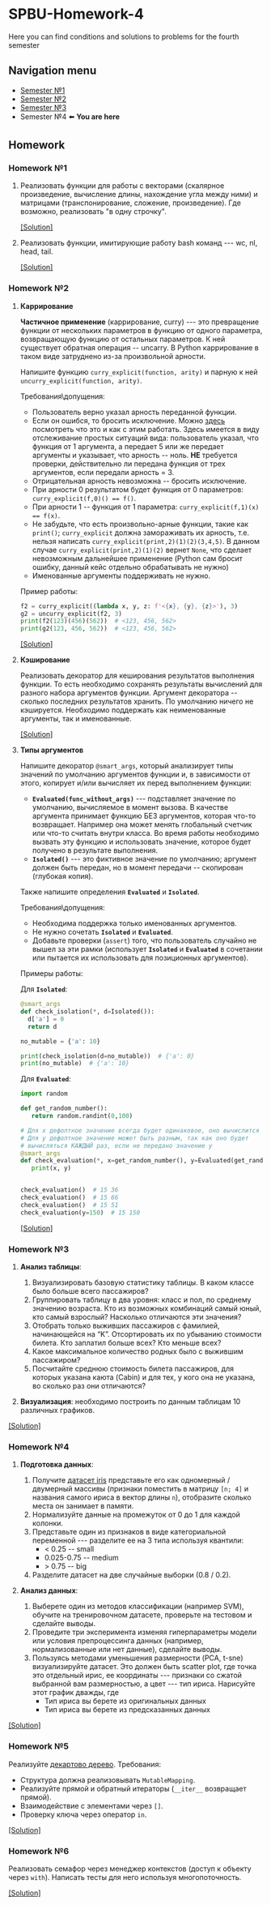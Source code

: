 # SPBU-Homework-4
Here you can find conditions and solutions to problems for the fourth semester

## Navigation menu
* [Semester №1](https://github.com/GirZ0n/SPBU-Homework-1) 
* [Semester №2](https://github.com/GirZ0n/SPBU-Homework-2) 
* [Semester №3](https://github.com/GirZ0n/SPBU-Homework-3)  
* Semester №4 :arrow_left: **You are here**

## Homework

### Homework №1
1. Реализовать функции для работы с векторами (скалярное произведение, вычисление длины, нахождение угла между ними) и матрицами (транспонирование, сложение, произведение). Где возможно, реализовать "в одну строчку".

	[[Solution]](https://github.com/GirZ0n/SPBU-Homework-4/tree/main/homework/homework1/task1)

2. Реализовать функции, имитирующие работу bash команд --- wc, nl, head, tail.

	[[Solution]](https://github.com/GirZ0n/SPBU-Homework-4/tree/main/homework/homework1/task2) 

### Homework №2
1. **Каррирование**

    **Частичное применение** (каррирование, curry) --- это превращение функции от нескольких параметров в функцию от одного параметра, возвращающую функцию от остальных параметров. К ней существует обратная операция -- uncarry. В Python каррирование в таком виде затруднено из-за произвольной арности.

    Напишите функцию `curry_explicit(function, arity)` и парную к ней `uncurry_explicit(function, arity)`.

    Требования\допущения:
    * Пользователь верно указал арность переданной функции. 
    * Если он ошибся, то бросить исключение. Можно [здесь](https://docs.python.org/3/tutorial/errors.html) посмотреть что это и как с этим работать. Здесь имеется в виду отслеживание простых ситуаций вида: пользователь указал, что функция от 1 аргумента, а передает 5 или же передает аргументы и указывает, что арность -- ноль. **НЕ** требуется проверки, действительно ли передана функция от трех аргументов, если передали арность = 3.
    * Отрицательная арность невозможна -- бросить исключение.
    * При арности 0 результатом будет функция от 0 параметров: `curry_explicit(f,0)() == f()`.
    * При арности 1 -- функция от 1 параметра:  `curry_explicit(f,1)(x) == f(x)`.
    * Не забудьте, что есть произвольно-арные функции, такие как `print()`; `curry_explicit` должна замораживать их арность, т.е. нельзя написать `curry_explicit(print,2)(1)(2)(3,4,5)`. В данном случае `curry_explicit(print,2)(1)(2)` вернет `None`, что сделает невозможным дальнейшее применение (Python сам бросит ошибку, данный кейс отдельно обрабатывать не нужно)
    * Именованные аргументы поддерживать не нужно.

    Пример работы:
    ```python
    f2 = curry_explicit((lambda x, y, z: f'<{x}, {y}, {z}>'), 3)
    g2 = uncurry_explicit(f2, 3)
    print(f2(123)(456)(562))  # <123, 456, 562>
    print(g2(123, 456, 562))  # <123, 456, 562>
    ```

    [[Solution]](https://github.com/GirZ0n/SPBU-Homework-4/tree/main/homework/homework2/task1)
    
2. **Кэширование**
    
    Реализовать декоратор для кеширования результатов выполнения функции. То есть необходимо сохранять результаты вычислений для разного набора аргументов функции. Аргумент декоратора -- сколько последних результатов хранить. По умолчанию ничего не кэшируется. Необходимо поддержать как неименованные аргументы, так и именованные.

    [[Solution]](https://github.com/GirZ0n/SPBU-Homework-4/blob/main/homework/homework2/task2/cache.py)
    
3. **Типы аргументов**
	
    Напишите декоратор `@smart_args`, который анализирует типы значений по умолчанию аргументов функции и, в зависимости от этого, копирует и/или вычисляет их перед выполнением функции:
    * **`Evaluated(func_without_args)`** --- подставляет значение по умолчанию, вычисляемое в момент вызова. В качестве аргумента принимает функцию БЕЗ аргументов, которая что-то возвращает. Например она может менять глобальный счетчик или что-то считать внутри класса. Во время работы необходимо вызвать эту функцию и использовать значение, которое будет получено в результате выполнения.
    * **`Isolated()`** --- это фиктивное значение по умолчанию; аргумент должен быть передан, но в момент передачи -- скопирован (глубокая копия).

    Также напишите определения **`Evaluated`** и **`Isolated`**.

    Требования\допущения:
    * Необходима поддержка только именованных аргументов.
    * Не нужно сочетать **`Isolated`** и **`Evaluated`**. 
    * Добавьте проверки (`assert`) того, что пользователь случайно не вышел за эти рамки (использует **`Isolated`** и **`Evaluated`** в сочетании или пытается их использовать для позиционных аргументов).

    Примеры работы:

    Для **`Isolated`**:
    ```python
    @smart_args
    def check_isolation(*, d=Isolated()):
      d['a'] = 0
      return d

    no_mutable = {'a': 10}

    print(check_isolation(d=no_mutable))  # {'a': 0}
    print(no_mutable)  # {'a': 10}
    ```
    
    Для **`Evaluated`**:
    ```python
    import random

    def get_random_number():
       return random.randint(0,100)

    # Для x дефолтное значение всегда будет одинаковое, оно вычислится один раз
    # Для y дефолтное значение может быть разным, так как оно будет
    # вычисляться КАЖДЫЙ раз, если не передано значение y
    @smart_args
    def check_evaluation(*, x=get_random_number(), y=Evaluated(get_random_number)):
       print(x, y)


    check_evaluation()  # 15 36
    check_evaluation()  # 15 66
    check_evaluation()  # 15 51
    check_evaluation(y=150)  # 15 150
    ```
    [[Solution]](https://github.com/GirZ0n/SPBU-Homework-4/blob/main/homework/homework2/task3/smart_args.py)

### Homework №3
1. **Анализ таблицы**:
    1. Визуализировать базовую статистику таблицы. В каком классе было больше всего пассажиров?
    2. Группировать таблицу в два уровня: класс и пол, по среднему значению возраста. Кто из возможных комбинаций самый юный, кто самый взрослый? Насколько отличаются эти значения?
    3. Отобрать только выживших пассажиров с фамилией, начинающейся на “K”. Отсортировать их по убыванию стоимости билета. Кто заплатил больше всех? Кто меньше всех?
    4. Какое максимальное количество родных было с выжившим пассажиром?
    5. Посчитайте среднюю стоимость билета пассажиров, для которых указана каюта (Cabin) и для тех, у кого она не указана, во сколько раз они отличаются?

2. **Визуализация**: необходимо построить по данным таблицам 10 различных графиков.

[[Solution]](https://datalore.jetbrains.com/notebook/YW5XF5gfYleLNLqFsI0Y9D/QuC3g58oq1vcLdGZWbhvti)

### Homework №4
1. **Подготовка данных**:
    1. Получите [датасет iris](https://archive.ics.uci.edu/ml/machine-learning-databases/iris/iris.data) представьте его как одномерный / двумерный массивы (признаки поместить в матрицу `[n; 4]` и названия самого ириса в вектор длины `n`), отобразите сколько места он занимает в памяти.
    2. Нормализуйте данные на промежуток от 0 до 1 для каждой колонки.
    3. Представьте один из признаков в виде категориальной переменной --- разделите ее на 3 типа используя квантили:
        * < 0.25 -- small
        * 0.025-0.75 -- medium
        * \> 0.75 --  big    
    4. Разделите датасет на две случайные выборки (0.8 / 0.2).

2. **Анализ данных**:
    1. Выберете один из методов классификации (например SVM), обучите на тренировочном датасете, проверьте на тестовом и сделайте выводы.
    2. Проведите три эксперимента изменяя гиперпараметры модели или условия препроцессинга данных (например, нормализованные или нет данные), сделайте выводы.
    3. Пользуясь методами уменьшения размерности (PCA, t-sne) визуализируйте датасет. Это должен быть scatter plot, где точка это отдельный ирис, ее координаты --- признаки со сжатой выбранной вам размерностью, а цвет --- тип ириса. Нарисуйте этот график дважды, где 
        * Тип ириса вы берете из оригинальных данных
        * Тип ириса вы берете из предсказанных данных

[[Solution]](https://datalore.jetbrains.com/notebook/YW5XF5gfYleLNLqFsI0Y9D/urEXnJcXEtFlfB4FwRlEQD)

### Homework №5
Реализуйте [декартово дерево](https://neerc.ifmo.ru/wiki/index.php?title=%D0%94%D0%B5%D0%BA%D0%B0%D1%80%D1%82%D0%BE%D0%B2%D0%BE_%D0%B4%D0%B5%D1%80%D0%B5%D0%B2%D0%BE). Требования:
- Структура должна реализовывать `MutableMapping`.
- Реализуйте прямой и обратный итераторы (`__iter__` возвращает прямой).
- Взаимодействие с элементами через `[]`.
- Проверку ключа через оператор `in`.

[[Solution]](https://github.com/GirZ0n/SPBU-Homework-4/tree/main/homework/homework5)

### Homework №6
Реализовать семафор через менеджер контекстов (доступ к объекту через `with`). Написать тесты для него используя многопоточность.

[[Solution]](https://github.com/GirZ0n/SPBU-Homework-4/blob/main/homework/homework6/semaphore.py)

